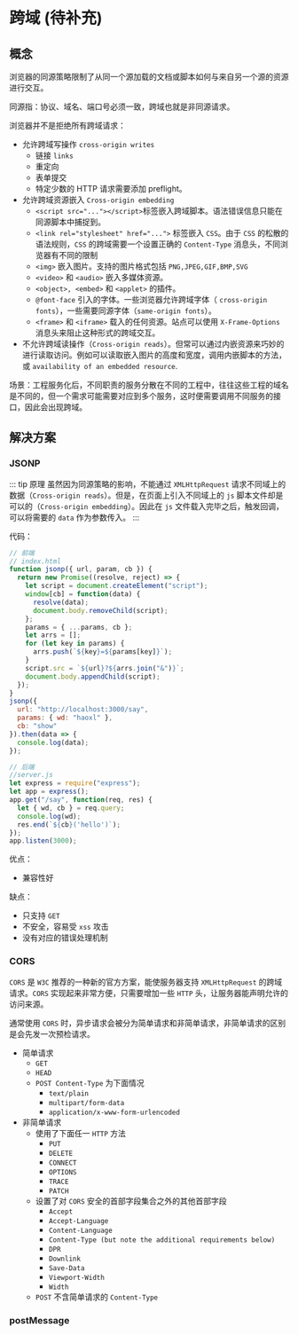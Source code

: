 # 跨域 (待补充)

## 概念

浏览器的同源策略限制了从同一个源加载的文档或脚本如何与来自另一个源的资源进行交互。

同源指：协议、域名、端口号必须一致，跨域也就是非同源请求。

浏览器并不是拒绝所有跨域请求：

- 允许跨域写操作 `cross-origin writes`
  - 链接 `links`
  - 重定向
  - 表单提交
  - 特定少数的 HTTP 请求需要添加 preflight。
- 允许跨域资源嵌入 `Cross-origin embedding`
  - `<script src="..."></script>`标签嵌入跨域脚本。语法错误信息只能在同源脚本中捕捉到。
  - `<link rel="stylesheet" href="...">` 标签嵌入 `CSS`。由于 `CSS` 的松散的语法规则，`CSS` 的跨域需要一个设置正确的 `Content-Type` 消息头，不同浏览器有不同的限制
  - `<img>` 嵌入图片。支持的图片格式包括 `PNG,JPEG,GIF,BMP,SVG`
  - `<video>` 和 `<audio>` 嵌入多媒体资源。
  - `<object>, <embed>` 和 `<applet>` 的插件。
  - `@font-face` 引入的字体。一些浏览器允许跨域字体（ `cross-origin fonts`），一些需要同源字体（`same-origin fonts`）。
  - `<frame>` 和 `<iframe>` 载入的任何资源。站点可以使用 `X-Frame-Options` 消息头来阻止这种形式的跨域交互。
- 不允许跨域读操作（`Cross-origin reads`）。但常可以通过内嵌资源来巧妙的进行读取访问。例如可以读取嵌入图片的高度和宽度，调用内嵌脚本的方法，或 `availability of an embedded resource`.

场景：工程服务化后，不同职责的服务分散在不同的工程中，往往这些工程的域名是不同的，但一个需求可能需要对应到多个服务，这时便需要调用不同服务的接口，因此会出现跨域。

## 解决方案

### JSONP

::: tip 原理
虽然因为同源策略的影响，不能通过 `XMLHttpRequest` 请求不同域上的数据（`Cross-origin reads`）。但是，在页面上引入不同域上的 `js` 脚本文件却是可以的（`Cross-origin embedding`）。因此在 `js` 文件载入完毕之后，触发回调，可以将需要的 `data` 作为参数传入。
:::

代码：

```js
// 前端
// index.html
function jsonp({ url, param, cb }) {
  return new Promise((resolve, reject) => {
    let script = document.createElement("script");
    window[cb] = function(data) {
      resolve(data);
      document.body.removeChild(script);
    };
    params = { ...params, cb };
    let arrs = [];
    for (let key in params) {
      arrs.push(`${key}=${params[key]}`);
    }
    script.src = `${url}?${arrs.join("&")}`;
    document.body.appendChild(script);
  });
}
jsonp({
  url: "http://localhost:3000/say",
  params: { wd: "haoxl" },
  cb: "show"
}).then(data => {
  console.log(data);
});

// 后端
//server.js
let express = require("express");
let app = express();
app.get("/say", function(req, res) {
  let { wd, cb } = req.query;
  console.log(wd);
  res.end(`${cb}('hello')`);
});
app.listen(3000);
```

优点：

- 兼容性好

缺点：

- 只支持 `GET`
- 不安全，容易受 `xss` 攻击
- 没有对应的错误处理机制

### CORS

`CORS` 是 `W3C` 推荐的一种新的官方方案，能使服务器支持 `XMLHttpRequest` 的跨域请求。`CORS` 实现起来非常方便，只需要增加一些 `HTTP` 头，让服务器能声明允许的访问来源。

通常使用 `CORS` 时，异步请求会被分为简单请求和非简单请求，非简单请求的区别是会先发一次预检请求。

- 简单请求
  - `GET`
  - `HEAD`
  - `POST Content-Type` 为下面情况
    - `text/plain`
    - `multipart/form-data`
    - `application/x-www-form-urlencoded`
- 非简单请求
  - 使用了下面任一 `HTTP` 方法
    - `PUT`
    - `DELETE`
    - `CONNECT`
    - `OPTIONS`
    - `TRACE`
    - `PATCH`
  - 设置了对 `CORS` 安全的首部字段集合之外的其他首部字段
    - `Accept`
    - `Accept-Language`
    - `Content-Language`
    - `Content-Type (but note the additional requirements below)`
    - `DPR`
    - `Downlink`
    - `Save-Data`
    - `Viewport-Width`
    - `Width`
  - `POST` 不含简单请求的 `Content-Type`

### postMessage
